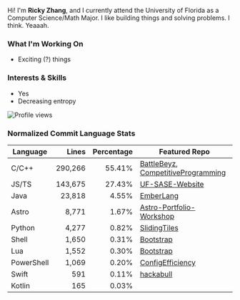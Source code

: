 Hi! I'm **Ricky Zhang**, and I currently attend the University of Florida as a Computer Science/Math Major. I like building things and solving problems. I think. Yeaaah.

### What I'm Working On
- Exciting (?) things

### Interests & Skills
- Yes
- Decreasing entropy

![Profile views](https://komarev.com/ghpvc/?username=TheRickyZhang&color=blue)

<!--START_COMMIT_LANG_STATS-->
### Normalized Commit Language Stats

| Language    | Lines   | Percentage | Featured Repo |
| ----------- | ------: | ---------: | ---- |
| C/C++       | 290,266 |     55.41% | [BattleBeyz](https://github.com/TheRickyZhang/BattleBeyz), [CompetitiveProgramming](https://github.com/TheRickyZhang/CompetitiveProgramming) |
| JS/TS       | 143,675 |     27.43% | [UF-SASE-Website](https://github.com/ufsasewebmaster/UF-SASE-Website) |
| Java        | 23,818 |      4.55% | [EmberLang](https://github.com/TheRickyZhang/EmberLang) |
| Astro       |  8,771 |      1.67% | [Astro-Portfolio-Workshop](https://github.com/TheRickyZhang/Astro-Portfolio-Workshop) |
| Python      |  4,277 |      0.82% | [SlidingTiles](https://github.com/TheRickyZhang/SlidingTiles) |
| Shell       |  1,650 |      0.31% | [Bootstrap](https://github.com/TheRickyZhang/Bootstrap) |
| Lua         |  1,552 |      0.30% | [Bootstrap](https://github.com/TheRickyZhang/Bootstrap) |
| PowerShell  |  1,069 |      0.20% | [ConfigEfficiency](https://github.com/TheRickyZhang/ConfigEfficiency) |
| Swift       |    591 |      0.11% | [hackabull](https://github.com/AnthonyYao7/hackabull) |
| Kotlin      |    165 |      0.03% |  |
<!--END_COMMIT_LANG_STATS-->
